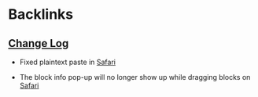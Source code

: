 
# Backlinks
## [Change Log](<Change Log.md>)
- Fixed plaintext paste in [Safari](<Safari.md>)

- The block info pop-up will no longer show up while dragging blocks on [Safari](<Safari.md>)

